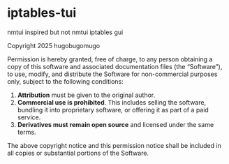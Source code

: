 # iptables-tui
nmtui inspired but not nmtui iptables gui





Copyright 2025 hugobugomugo

Permission is hereby granted, free of charge, to any person obtaining a copy
of this software and associated documentation files (the “Software”), to use,
modify, and distribute the Software for non-commercial purposes only, subject to the following conditions:

1. **Attribution** must be given to the original author.
2. **Commercial use is prohibited**. This includes selling the software,
   bundling it into proprietary software, or offering it as part of a paid service.
3. **Derivatives must remain open source** and licensed under the same terms.

The above copyright notice and this permission notice shall be included in all copies or substantial portions of the Software.
